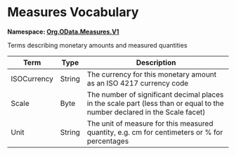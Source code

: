 # Measures Vocabulary
**Namespace: [Org.OData.Measures.V1](Org.OData.Measures.V1.xml)**

Terms describing monetary amounts and measured quantities

Term|Type|Description
----|----|-----------
ISOCurrency|String|The currency for this monetary amount as an ISO 4217 currency code
Scale|Byte|The number of significant decimal places in the scale part (less than or equal to the number declared in the Scale facet)
Unit|String|The unit of measure for this measured quantity, e.g. cm for centimeters or % for percentages
